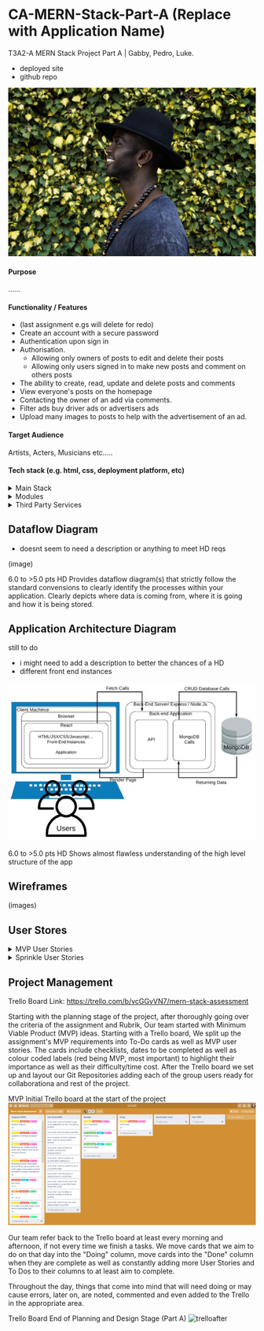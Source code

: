 # CA-MERN-Stack-Part-A (Replace with Application Name)

T3A2-A MERN Stack Project Part A | Gabby, Pedro, Luke.

- deployed site
- github repo

![image](./docs/portfolio.webp)

#### Purpose

......

#### Functionality / Features

- (last assignment e.gs will delete for redo)
- Create an account with a secure password
- Authentication upon sign in
- Authorisation.
    - Allowing only owners of posts to edit and delete their posts
    - Allowing only users signed in to make new posts and comment on others posts
- The ability to create, read, update and delete posts and comments
- View everyone's posts on the homepage
- Contacting the owner of an add via comments.
- Filter ads buy driver ads or advertisers ads
- Upload many images to posts to help with the advertisement of an ad.

#### Target Audience

Artists, Acters, Musicians etc.....

#### Tech stack (e.g. html, css, deployment platform, etc)

<details closed>
<summary>Main Stack</summary>

- Javascript
- MongoDB
- Express JS
- React
- Node JS
- HTML5 / SCSS
- Bootstrap
- VSCode
- Lucid Chart
- Trello
- more

</details>

<details closed>
<summary>Modules</summary>

- Passport
- AWS cli
- more

</details>

<details closed>
<summary>Third Party Services</summary>

- Netlify/ Heroku/ AWS?
- Github
- AWS S3 Bucket
- Stripe ?
</details>

## Dataflow Diagram

- doesnt seem to need a description or anything to meet HD reqs

(image)

6.0 to >5.0 pts
HD
Provides dataflow diagram(s) that strictly follow the standard convensions to clearly identify the processes within your application. Clearly depicts where data is coming from, where it is going and how it is being stored.

## Application Architecture Diagram

still to do
- i might need to add a description to better the chances of a HD
- different front end instances

![AppArcDiagram](docs/aad.jpg)

6.0 to >5.0 pts
HD
Shows almost flawless understanding of the high level structure of the app

## Wireframes

(images)

<!-- 12.0 to >10.0 pts
HD
Provides wireframes that show exceptional planning of project flow and structure including but not limited to space distribution, content prioritisation, intended actions, functions, relationships between screens. -->

## User Stores

<details closed>
<summary>MVP User Stories</summary>

Users can: 
- TBC
</details>

<details closed>
<summary>Sprinkle User Stories</summary>

Users can: 
- TBC
</details>

<!-- 6.0 to >5.0 pts
HD
Provides multiple user stories that use ‘persona, what and why’ that outline meaningful features of project. Shows evidence of user story revision and refinement. -->

## Project Management

Trello Board Link: https://trello.com/b/vcGGvVN7/mern-stack-assessment

Starting with the planning stage of the project, after thoroughly going over the criteria of the assignment and Rubrik, Our team started with Minimum Viable Product (MVP) ideas. Starting with a Trello board, We split up the assignment's MVP requirements into To-Do cards as well as MVP user stories. The cards include checklists, dates to be completed as well as colour coded labels (red being MVP, most important) to highlight their importance as well as their difficulty/time cost. After the Trello board we set up and layout our Git Repositories adding each of the group users ready for collaborationa and rest of the project. 

MVP Initial Trello board at the start of the project
![trello](./docs/trello1.PNG)

Our team refer back to the Trello board at least every morning and afternoon, if not every time we finish a tasks. We move cards that we aim to do on that day into the "Doing" column, move cards into the "Done" column when they are complete as well as constantly adding more User Stories and To Dos to their columns to at least aim to complete.

Throughout the day, things that come into mind that will need doing or may cause errors, later on, are noted, commented and even added to the Trello in the appropriate area.

Trello Board End of Planning and Design Stage (Part A)
![trelloafter]()

<!-- trello/ project management
6.0 to >5.0 pts
HD
Simple and clear standards for planning methodology chosen and adhered to -->

<!-- ## zip -r LukeSkywalker_T3A2-A.zip LukeSkywalker_T3A2-A -->

